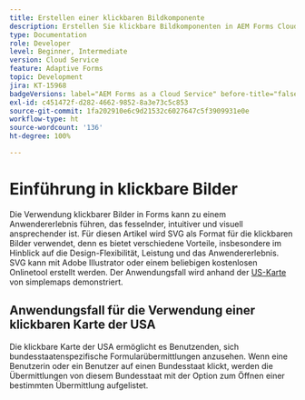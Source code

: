 ```yaml
---
title: Erstellen einer klickbaren Bildkomponente
description: Erstellen Sie klickbare Bildkomponenten in AEM Forms Cloud Service.
type: Documentation
role: Developer
level: Beginner, Intermediate
version: Cloud Service
feature: Adaptive Forms
topic: Development
jira: KT-15968
badgeVersions: label="AEM Forms as a Cloud Service" before-title="false"
exl-id: c451472f-d282-4662-9852-8a3e73c5c853
source-git-commit: 1fa202910e6c9d21532c6027647c5f3909931e0e
workflow-type: ht
source-wordcount: '136'
ht-degree: 100%

---
```


# Einführung in klickbare Bilder

Die Verwendung klickbarer Bilder in Forms kann zu einem Anwendererlebnis führen, das fesselnder, intuitiver und visuell ansprechender ist. Für diesen Artikel wird SVG als Format für die klickbaren Bilder verwendet, denn es bietet verschiedene Vorteile, insbesondere im Hinblick auf die Design-Flexibilität, Leistung und das Anwendererlebnis.
SVG kann mit Adobe Illustrator oder einem beliebigen kostenlosen Onlinetool erstellt werden. Der Anwendungsfall wird anhand der [US-Karte](https://simplemaps.com/resources/svg-us) von simplemaps demonstriert.

## Anwendungsfall für die Verwendung einer klickbaren Karte der USA

Die klickbare Karte der USA ermöglicht es Benutzenden, sich bundesstaatenspezifische Formularübermittlungen anzusehen. Wenn eine Benutzerin oder ein Benutzer auf einen Bundesstaat klickt, werden die Übermittlungen von diesem Bundesstaat mit der Option zum Öffnen einer bestimmten Übermittlung aufgelistet.
